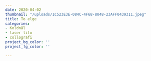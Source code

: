 ```yaml
---
date: 2020-04-02
thumbnail: "/uploads/1C523E3E-084C-4F68-8048-23AFF0439311.jpeg"
title: To elge
categories:
- Koldnål
- laser lito
- collografi
project_bg_color: ''
project_fg_color: ''

---
```


